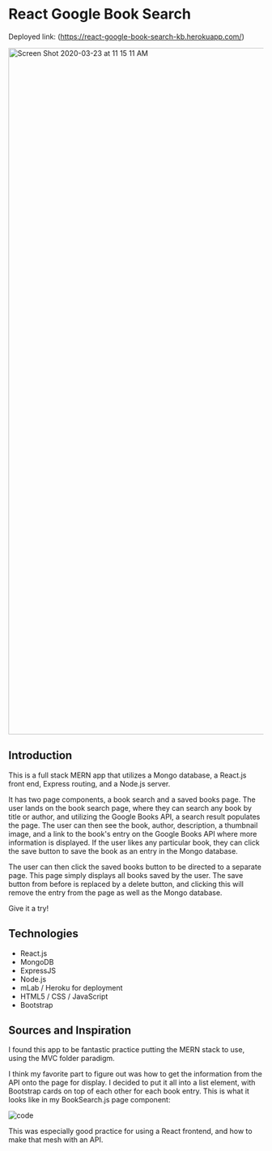 # React Google Book Search

Deployed link: (https://react-google-book-search-kb.herokuapp.com/)

<img width="1356" alt="Screen Shot 2020-03-23 at 11 15 11 AM" src="https://user-images.githubusercontent.com/53587397/77337934-9f169280-6cf7-11ea-91ba-461d8f277ae9.png">

## Introduction

This is a full stack MERN app that utilizes a Mongo database, a React.js front end, Express routing, and a Node.js server.

It has two page components, a book search and a saved books page. The user lands on the book search page, where they can search any book by title or author, and utilizing the Google Books API, a search result populates the page. The user can then see the book, author, description, a thumbnail image, and a link to the book's entry on the Google Books API where more information is displayed. If the user likes any particular book, they can click the save button to save the book as an entry in the Mongo database.

The user can then click the saved books button to be directed to a separate page. This page simply displays all books saved by the user. The save button from before is replaced by a delete button, and clicking this will remove the entry from the page as well as the Mongo database.

Give it a try!

## Technologies

- React.js
- MongoDB
- ExpressJS
- Node.js
- mLab / Heroku for deployment
- HTML5 / CSS / JavaScript
- Bootstrap

## Sources and Inspiration

I found this app to be fantastic practice putting the MERN stack to use, using the MVC folder paradigm. 

I think my favorite part to figure out was how to get the information from the API onto the page for display. I decided to put it all into a list element, with Bootstrap cards on top of each other for each book entry. This is what it looks like in my BookSearch.js page component:

![code](https://user-images.githubusercontent.com/53587397/75921623-0c38b580-5e27-11ea-86a2-d6f72254bd28.png)

This was especially good practice for using a React frontend, and how to make that mesh with an API.
